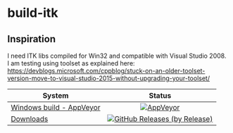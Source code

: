 # build-itk

## Inspiration
I need ITK libs compiled for Win32 and compatible with Visual Studio 2008. I am testing using toolset as explained here:
https://devblogs.microsoft.com/cppblog/stuck-on-an-older-toolset-version-move-to-visual-studio-2015-without-upgrading-your-toolset/

| System   |     Status      |
|----------|:---------------:|
| [Windows build - AppVeyor][appveyor_link] | [![AppVeyor][appveyor_badge]][appveyor_link]                       |
| [Downloads][downloads_link]               | [![GitHub Releases (by Release)][downloads_badge]][downloads_link] |

[appveyor_badge]: https://img.shields.io/appveyor/ci/MRKonrad/build-itk/master.svg?style=flat-square
[appveyor_link]: https://ci.appveyor.com/project/MRKonrad/build-itk
[downloads_link]: https://github.com/MRKonrad/build-itk/releases
[downloads_badge]: https://img.shields.io/github/downloads/MRKonrad/build-itk/total.svg?style=flat-square
